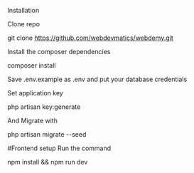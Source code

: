 Installation

Clone repo

git clone https://github.com/webdevmatics/webdemy.git

Install the composer dependencies

composer install

Save .env.example as .env and put your database credentials

Set application key

php artisan key:generate        

And Migrate with

php artisan migrate --seed

#Frontend setup Run the command

npm install && npm run dev
